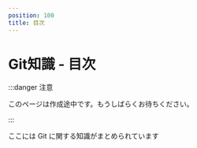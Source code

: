 ```yaml
---
position: 100
title: 目次
---
```


# Git知識 - 目次

:::danger 注意

このページは作成途中です。もうしばらくお待ちください。

:::

ここには Git に関する知識がまとめられています
